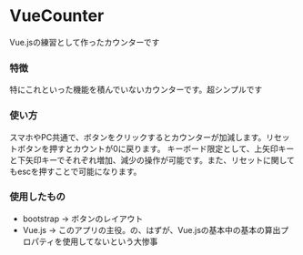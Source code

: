 # VueCounter
Vue.jsの練習として作ったカウンターです

<h3>特徴</h3>
特にこれといった機能を積んでいないカウンターです。超シンプルです

<h3>使い方</h3>
スマホやPC共通で、ボタンをクリックするとカウンターが加減します。リセットボタンを押すとカウントが0に戻ります。
キーボード限定として、上矢印キーと下矢印キーでそれぞれ増加、減少の操作が可能です。また、リセットに関してもescを押すことで可能になります。

<h3>使用したもの</h3>
<ul>
  <li>bootstrap -> ボタンのレイアウト</li>
  <li>Vue.js -> このアプリの主役。の、はずが、Vue.jsの基本中の基本の算出プロパティを使用してないという大惨事</li>
</ul>
